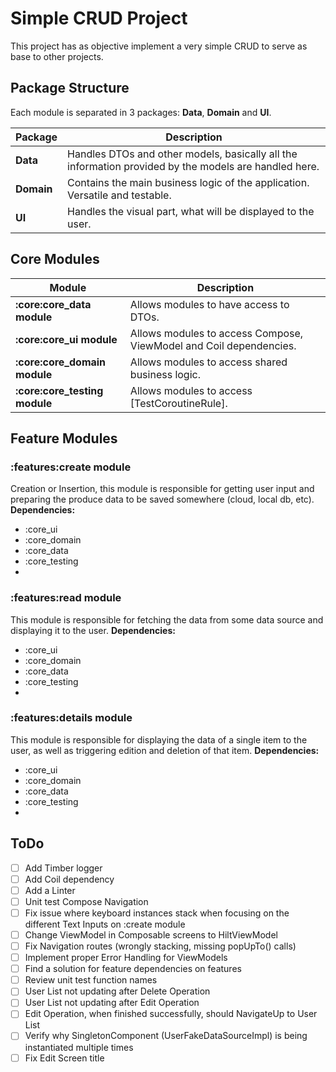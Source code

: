 # Simple CRUD Project
This project has as objective implement a very simple CRUD to serve as base to other projects.

## Package Structure
Each module is separated in 3 packages: **Data**, **Domain** and **UI**.

| Package    | Description                                                                                           |
|------------|-------------------------------------------------------------------------------------------------------|
| **Data**   | Handles DTOs and other models, basically all the information provided by the models are handled here. |
| **Domain** | Contains the main business logic of the application. Versatile and testable.                          |
| **UI**     | Handles the visual part, what will be displayed to the user.                                          |

## Core Modules
| Module                        | Description                                                        |
|-------------------------------|--------------------------------------------------------------------|
| **:core:core_data module**    | Allows modules to have access to DTOs.                             |
| **:core:core_ui module**      | Allows modules to access Compose, ViewModel and Coil dependencies. |
| **:core:core_domain module**  | Allows modules to access shared business logic.                    |
| **:core:core_testing module** | Allows modules to access [TestCoroutineRule].                      |

## Feature Modules
### :features:create module
Creation or Insertion, this module is responsible for getting user input and preparing the produce data to be saved somewhere (cloud, local db, etc).
**Dependencies:**
- :core_ui
- :core_domain
- :core_data
- :core_testing
- 
### :features:read module
This module is responsible for fetching the data from some data source and displaying it to the user.
**Dependencies:**
- :core_ui
- :core_domain
- :core_data
- :core_testing
- 
### :features:details module
This module is responsible for displaying the data of a single item to the user, as well as triggering edition and deletion of that item.
**Dependencies:**
- :core_ui
- :core_domain
- :core_data
- :core_testing
- 
## ToDo
- [ ] Add Timber logger
- [ ] Add Coil dependency
- [ ] Add a Linter
- [ ] Unit test Compose Navigation
- [ ] Fix issue where keyboard instances stack when focusing on the different Text Inputs on :create module
- [ ] Change ViewModel in Composable screens to HiltViewModel
- [ ] Fix Navigation routes (wrongly stacking, missing popUpTo() calls)
- [ ] Implement proper Error Handling for ViewModels
- [ ] Find a solution for feature dependencies on features
- [ ] Review unit test function names
- [ ] User List not updating after Delete Operation
- [ ] User List not updating after Edit Operation
- [ ] Edit Operation, when finished successfully, should NavigateUp to User List
- [ ] Verify why SingletonComponent (UserFakeDataSourceImpl) is being instantiated multiple times
- [ ] Fix Edit Screen title
